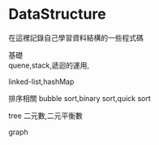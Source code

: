 # DataStructure
在這裡記錄自己學習資料結構的一些程式碼

基礎  
quene,stack,遞迴的運用,

linked-list,hashMap

排序相關
bubble sort,binary sort,quick sort

tree
二元數,二元平衡數

graph
